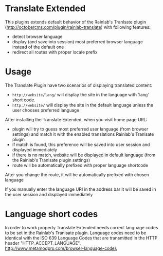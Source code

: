 # Translate Extended
This plugins extends default behavior of the Rainlab's Tranlsate plugin (http://octobercms.com/plugin/rainlab-translate) with following features:
 * detect browser language
 * display (and save into session) most preferred browser language instead of the default one
 * redirect all routes with proper locale prefix

# Usage
The Translate Plugin have two scenarios of displaying translated content:

 * `http://website/lang/` will display the site in the language with 'lang' short code.
 * `http://website/` will display the site in the default language unless the user chooses preferred language
 
After installing the Translate Extended, when you visit home page URL:
 * plugin will try to guess most preferred user language (from browser settings) and match it with the enabled translations Rainlab's Tranlsate plugin
 * if match is found, this preference will be saved into user session and displayed immediately 
 * if there is no match, website will be displayed in default language (from the Rainlab's Tranlsate plugin settings)
 * route will be automatically prefixed with proper language shortcode
 
After you change the route, it will be automatically prefixed with chosen language

If you manually enter the language URI in the address bar it will be saved in the user session and displayed immediately 
 
# Language short codes
In order to work property Translate Extended needs correct language codes to be set in the Rainlab's Tranlsate plugin.
Language codes need to be identical with the ISO 639 Language Codes that are transmitted in the HTTP header "HTTP_ACCEPT_LANGUAGE".
http://www.metamodpro.com/browser-language-codes